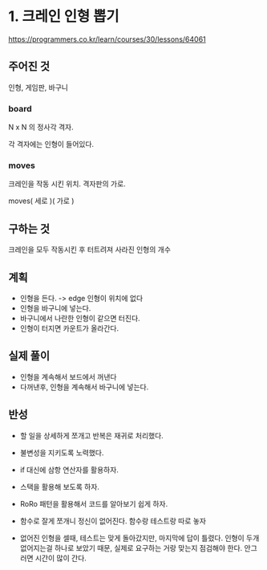 # 1. 크레인 인형 뽑기

https://programmers.co.kr/learn/courses/30/lessons/64061

## 주어진 것

인형, 게임판, 바구니

### board

N x N 의 정사각 격자.

각 격자에는 인형이 들어있다. 

### moves

크레인을 작동 시킨 위치. 격자판의 가로.

moves( 세로 )( 가로 )

## 구하는 것

크레인을 모두 작동시킨 후 터트려져 사라진 인형의 개수

## 계획

- 인형을 든다. -> edge 인형이 위치에 없다
- 인형을 바구니에 넣는다. 
- 바구니에서 나란한 인형이 같으면 터진다.
- 인형이 터지면 카운트가 올라간다. 

## 실제 풀이
- 인형을 계속해서 보드에서 꺼낸다 
- 다꺼낸후, 인형을 계속해서 바구니에 넣는다. 

## 반성

- 할 일을 상세하게 쪼개고 반복은 재귀로 처리했다. 
- 불변성을 지키도록 노력했다. 
- if 대신에 삼항 연산자를 활용하자.
- 스택을 활용해 보도록 하자.
- RoRo 패턴을 활용해서 코드를 알아보기 쉽게 하자.
- 함수로 잘게 쪼개니 정신이 없어진다. 함수랑 테스트랑 따로 놓자 

- 없어진 인형을 셀때, 테스트는 맞게 돌아갔지만, 마지막에 답이 틀렸다. 인형이 두개 없어지는걸
하나로 보았기 때문, 실제로 요구하는 거랑 맞는지 점검해야 한다. 안그러면 시간이 많이 간다. 


